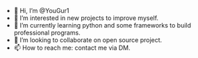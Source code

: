 - 👋 Hi, I’m @YouGur1
- 👀 I’m interested in new projects to improve myself.
- 🌱 I’m currently learning python and some frameworks to build professional programs.
- 💞️ I’m looking to collaborate on open source project.
- 📫 How to reach me: contact me via DM.

<!---
YouGur1/YouGur1 is a ✨ special ✨ repository because its `README.md` (this file) appears on your GitHub profile.
You can click the Preview link to take a look at your changes.
--->
